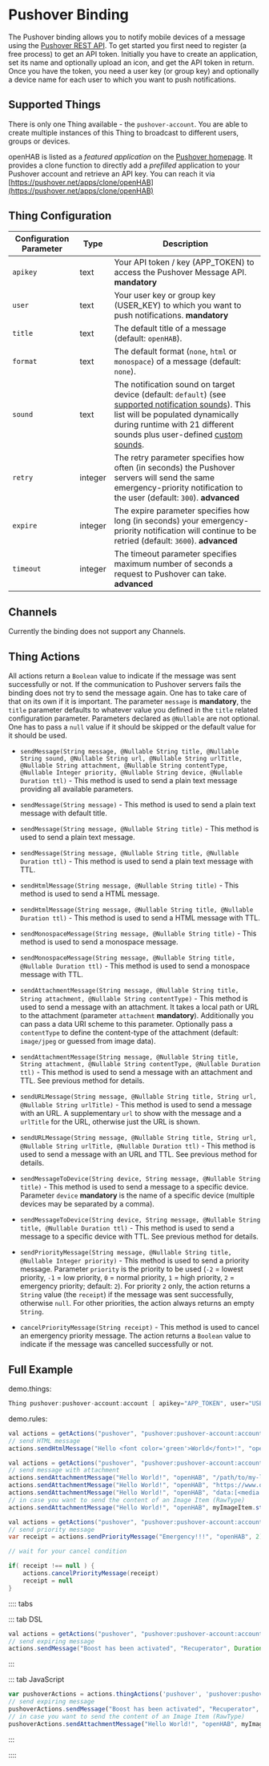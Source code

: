 # Pushover Binding

The Pushover binding allows you to notify mobile devices of a message using the [Pushover REST API](https://pushover.net/api).
To get started you first need to register (a free process) to get an API token.
Initially you have to create an application, set its name and optionally upload an icon, and get the API token in return.
Once you have the token, you need a user key (or group key) and optionally a device name for each user to which you want to push notifications.

## Supported Things

There is only one Thing available - the `pushover-account`.
You are able to create multiple instances of this Thing to broadcast to different users, groups or devices.

openHAB is listed as a _featured application_ on the [Pushover homepage](https://pushover.net/apps).
It provides a clone function to directly add a _prefilled_ application to your Pushover account and retrieve an API key.
You can reach it via [https://pushover.net/apps/clone/openHAB](https://pushover.net/apps/clone/openHAB)

## Thing Configuration

| Configuration Parameter | Type    | Description                                                                                                                                                                                                                                                                                                   |
|-------------------------|---------|---------------------------------------------------------------------------------------------------------------------------------------------------------------------------------------------------------------------------------------------------------------------------------------------------------------|
| `apikey`                | text    | Your API token / key (APP_TOKEN) to access the Pushover Message API. **mandatory**                                                                                                                                                                                                                            |
| `user`                  | text    | Your user key or group key (USER_KEY) to which you want to push notifications. **mandatory**                                                                                                                                                                                                                  |
| `title`                 | text    | The default title of a message (default: `openHAB`).                                                                                                                                                                                                                                                          |
| `format`                | text    | The default format (`none`, `html` or `monospace`) of a message (default: `none`).                                                                                                                                                                                                                            |
| `sound`                 | text    | The notification sound on target device (default: `default`) (see [supported notification sounds](https://pushover.net/api#sounds)). This list will be populated dynamically during runtime with 21 different sounds plus user-defined [custom sounds](https://blog.pushover.net/posts/2021/3/custom-sounds). |
| `retry`                 | integer | The retry parameter specifies how often (in seconds) the Pushover servers will send the same emergency-priority notification to the user (default: `300`). **advanced**                                                                                                                                                          |
| `expire`                | integer | The expire parameter specifies how long (in seconds) your emergency-priority notification will continue to be retried (default: `3600`). **advanced**                                                                                                                                                                            |
| `timeout`               | integer | The timeout parameter specifies maximum number of seconds a request to Pushover can take. **advanced**                                                                                                                                                                                                        |

## Channels

Currently the binding does not support any Channels.

## Thing Actions

All actions return a `Boolean` value to indicate if the message was sent successfully or not.
If the communication to Pushover servers fails the binding does not try to send the message again.
One has to take care of that on its own if it is important.
The parameter `message` is **mandatory**, the `title` parameter defaults to whatever value you defined in the `title` related configuration parameter.
Parameters declared as `@Nullable` are not optional.
One has to pass a `null` value if it should be skipped or the default value for it should be used.

- `sendMessage(String message, @Nullable String title, @Nullable String sound, @Nullable String url, @Nullable String urlTitle, @Nullable String attachment, @Nullable String contentType, @Nullable Integer priority, @Nullable String device, @Nullable Duration ttl)` - This method is used to send a plain text message providing all available parameters.

- `sendMessage(String message)` - This method is used to send a plain text message with default title.

- `sendMessage(String message, @Nullable String title)` - This method is used to send a plain text message.

- `sendMessage(String message, @Nullable String title, @Nullable Duration ttl)` - This method is used to send a plain text message with TTL.

- `sendHtmlMessage(String message, @Nullable String title)` - This method is used to send a HTML message.

- `sendHtmlMessage(String message, @Nullable String title, @Nullable Duration ttl)` - This method is used to send a HTML message with TTL.

- `sendMonospaceMessage(String message, @Nullable String title)` - This method is used to send a monospace message.

- `sendMonospaceMessage(String message, @Nullable String title, @Nullable Duration ttl)` - This method is used to send a monospace message with TTL.

- `sendAttachmentMessage(String message, @Nullable String title, String attachment, @Nullable String contentType)` - This method is used to send a message with an attachment. It takes a local path or URL to the attachment (parameter `attachment` **mandatory**). Additionally you can pass a data URI scheme to this parameter. Optionally pass a `contentType` to define the content-type of the attachment (default: `image/jpeg` or guessed from image data).

- `sendAttachmentMessage(String message, @Nullable String title, String attachment, @Nullable String contentType, @Nullable Duration ttl)` - This method is used to send a message with an attachment and TTL. See previous method for details.

- `sendURLMessage(String message, @Nullable String title, String url, @Nullable String urlTitle)` - This method is used to send a message with an URL. A supplementary `url` to show with the message and a `urlTitle` for the URL, otherwise just the URL is shown.

- `sendURLMessage(String message, @Nullable String title, String url, @Nullable String urlTitle, @Nullable Duration ttl)` - This method is used to send a message with an URL and TTL. See previous method for details.

- `sendMessageToDevice(String device, String message, @Nullable String title)` - This method is used to send a message to a specific device. Parameter `device` **mandatory** is the name of a specific device (multiple devices may be separated by a comma).

- `sendMessageToDevice(String device, String message, @Nullable String title, @Nullable Duration ttl)` - This method is used to send a message to a specific device with TTL. See previous method for details.

- `sendPriorityMessage(String message, @Nullable String title, @Nullable Integer priority)` - This method is used to send a priority message.
Parameter `priority` is the priority to be used (`-2` = lowest priority, `-1` = low priority, `0` = normal priority, `1` = high priority, `2` = emergency priority; default: `2`).
For priority `2` only, the action returns a `String` value (the `receipt`) if the message was sent successfully, otherwise `null`.
For other priorities, the action always returns an empty `String`.

- `cancelPriorityMessage(String receipt)` - This method is used to cancel an emergency priority message.
The action returns a `Boolean` value to indicate if the message was cancelled successfully or not.

## Full Example

demo.things:

```java
Thing pushover:pushover-account:account [ apikey="APP_TOKEN", user="USER_KEY" ]
```

demo.rules:

```java
val actions = getActions("pushover", "pushover:pushover-account:account")
// send HTML message
actions.sendHtmlMessage("Hello <font color='green'>World</font>!", "openHAB")
```

```java
val actions = getActions("pushover", "pushover:pushover-account:account")
// send message with attachment
actions.sendAttachmentMessage("Hello World!", "openHAB", "/path/to/my-local-image.png", "image/png")
actions.sendAttachmentMessage("Hello World!", "openHAB", "https://www.openhab.org/openhab-logo-square.png", null)
actions.sendAttachmentMessage("Hello World!", "openHAB", "data:[<media type>][;base64],<data>", null)
// in case you want to send the content of an Image Item (RawType)
actions.sendAttachmentMessage("Hello World!", "openHAB", myImageItem.state.toFullString, null)
```

```java
val actions = getActions("pushover", "pushover:pushover-account:account")
// send priority message
var receipt = actions.sendPriorityMessage("Emergency!!!", "openHAB", 2)

// wait for your cancel condition

if( receipt !== null ) {
    actions.cancelPriorityMessage(receipt)
    receipt = null
}
```

:::: tabs

::: tab DSL

```java
val actions = getActions("pushover", "pushover:pushover-account:account")
// send expiring message
actions.sendMessage("Boost has been activated", "Recuperator", Duration.ofHours(1))
```

:::

::: tab JavaScript

```javascript
var pushoverActions = actions.thingActions('pushover', 'pushover:pushover-account:account');
// send expiring message
pushoverActions.sendMessage("Boost has been activated", "Recuperator", time.Duration.ofHours(1));
// in case you want to send the content of an Image Item (RawType)
pushoverActions.sendAttachmentMessage("Hello World!", "openHAB", myImageItem.rawState.toFullString(), null);
```

:::

::::
